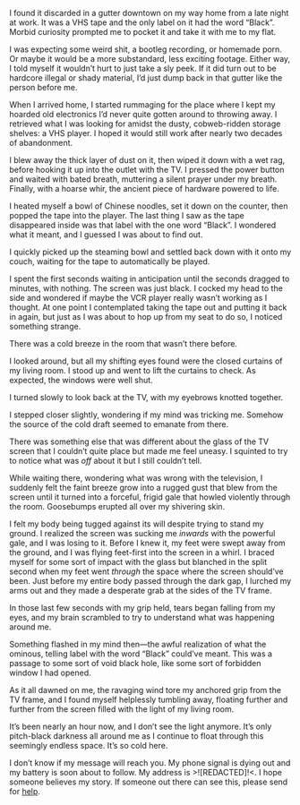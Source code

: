 I found it discarded in a gutter downtown on my way home from a late night at work. It was a VHS tape and the only label on it had the word “Black”. Morbid curiosity prompted me to pocket it and take it with me to my flat.

I was expecting some weird shit, a bootleg recording, or homemade porn. Or maybe it would be a more substandard, less exciting footage. Either way, I told myself it wouldn’t hurt to just take a sly peek. If it did turn out to be hardcore illegal or shady material, I’d just dump back in that gutter like the person before me.

When I arrived home, I started rummaging for the place where I kept my hoarded old electronics I’d never quite gotten around to throwing away. I retrieved what I was looking for amidst the dusty, cobweb-ridden storage shelves: a VHS player. I hoped it would still work after nearly two decades of abandonment.

I blew away the thick layer of dust on it, then wiped it down with a wet rag, before hooking it up into the outlet with the TV. I pressed the power button and waited with bated breath, muttering a silent prayer under my breath. Finally, with a hoarse whir, the ancient piece of hardware powered to life.

I heated myself a bowl of Chinese noodles, set it down on the counter, then popped the tape into the player. The last thing I saw as the tape disappeared inside was that label with the one word “Black”. I wondered what it meant, and I guessed I was about to find out.

I quickly picked up the steaming bowl and settled back down with it onto my couch, waiting for the tape to automatically be played.

I spent the first seconds waiting in anticipation until the seconds dragged to minutes, with nothing. The screen was just black. I cocked my head to the side and wondered if maybe the VCR player really wasn’t working as I thought. At one point I contemplated taking the tape out and putting it back in again, but just as I was about to hop up from my seat to do so, I noticed something strange.

There was a cold breeze in the room that wasn’t there before.

I looked around, but all my shifting eyes found were the closed curtains of my living room. I stood up and went to lift the curtains to check. As expected, the windows were well shut.

I turned slowly to look back at the TV, with my eyebrows knotted together.

I stepped closer slightly, wondering if my mind was tricking me. Somehow the source of the cold draft seemed to emanate from there.

There was something else that was different about the glass of the TV screen that I couldn’t quite place but made me feel uneasy. I squinted to try to notice what was *off* about it but I still couldn’t tell.

While waiting there, wondering what was wrong with the television, I suddenly felt the faint breeze grow into a rugged gust that blew from the screen until it turned into a forceful, frigid gale that howled violently through the room. Goosebumps erupted all over my shivering skin.

I felt my body being tugged against its will despite trying to stand my ground. I realized the screen was sucking me *inwards* with the powerful gale, and I was losing to it. Before I knew it, my feet were swept away from the ground, and I was flying feet-first into the screen in a whirl. I braced myself for some sort of impact with the glass but blanched in the split second when my feet went *through* the space where the screen should’ve been. Just before my entire body passed through the dark gap, I lurched my arms out and they made a desperate grab at the sides of the TV frame.

In those last few seconds with my grip held, tears began falling from my eyes, and my brain scrambled to try to understand what was happening around me.

Something flashed in my mind then—the awful realization of what the ominous, telling label with the word “Black” could’ve meant. This was a passage to some sort of void black hole, like some sort of forbidden window I had opened.

As it all dawned on me, the ravaging wind tore my anchored grip from the TV frame, and I found myself helplessly tumbling away, floating further and further from the screen filled with the light of my living room.

It’s been nearly an hour now, and I don’t see the light anymore. It’s only pitch-black darkness all around me as I continue to float through this seemingly endless space. It’s so cold here.

I don’t know if my message will reach you. My phone signal is dying out and my battery is soon about to follow. My address is >!\[REDACTED\]!<. I hope someone believes my story. If someone out there can see this, please send for [help](https://www.reddit.com/r/KagoM_writes/comments/t2si0t/dear_reader_welcome_to_my_sub/).